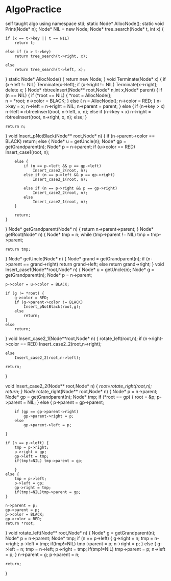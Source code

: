 # AlgoPractice
self taught algo
using namespace std;
static Node* AllocNode();
static void Print(Node* n);
Node* NIL = new Node;
Node* tree_search(Node* t, int x)
{
	
	if (x == t->key || t == NIL)
		return t;

	else if (x > t->key)
		return tree_search(t->right, x);

	else
		return tree_search(t->left, x);

}
static Node* AllocNode()
{
	return new Node;
}
void Terminate(Node* x)
{
	if (x->left != NIL) Terminate(x->left);
	if (x->right != NIL) Terminate(x->right);
	delete x;
}
Node* rbtreeInsert(Node** root,Node* n,int x,Node* parent)
{
	if (n == NIL) {
		if (*root == NIL) {
			*root = AllocNode();	
			n = *root;
			n->color = BLACK;
		}
		else {
			n = AllocNode();
			n->color = RED;
		}
		n->key = x;
		n->left = n->right = NIL;
		n->parent = parent;
	}
	else {
		if (n->key > x)
			n->left = rbtreeInsert(root, n->left, x, n);
		else if (n->key < x)
			n->right = rbtreeInsert(root, n->right, x, n);
		else;
	}

	return n;

}
void Insert_pNotBlack(Node** root,Node* n)
{
	if (n->parent->color == BLACK) 
		return;
	else {
		Node* u = getUncle(n);
		Node* gp = getGrandparent(n);
		Node* p = n->parent;
		if (u->color == RED)
			Insert_case1(root, n);

		else {
			if (n == p->left && p == gp->left)
				Insert_case2_2(root, n);
			else if (n == p->left && p == gp->right)
				Insert_case2_1(root, n);

			else if (n == p->right && p == gp->right)
				Insert_case2_2(root, n);
			else
				Insert_case2_1(root, n);
		}

		return;
	}
}
Node* getGrandparent(Node* n)
{
	return n->parent->parent;
}
Node* getRoot(Node* n)
{
	Node* tmp = n;
	while (tmp->parent != NIL)
		tmp = tmp->parent;

	return tmp;
}
Node* getUncle(Node* n)
{
	Node* grand = getGrandparent(n);
	if (n->parent == grand->right)
		return grand->left;
	else
		return grand->right;
}
void Insert_case1(Node**root,Node* n)
{
	Node* u = getUncle(n);
	Node* g = getGrandparent(n);
	Node* p = n->parent;

	p->color = u->color = BLACK;

	if (g != *root) {
		g->color = RED;
		if (g->parent->color != BLACK)
			Insert_pNotBlack(root,g);
		else
			return;
	}
	else
		return;

}
void Insert_case2_1(Node**root,Node* n)
{
	rotate_left(root,n);
	if (n->right->color == RED)
		Insert_case2_2(root,n->right);

	else
		Insert_case2_2(root,n->left);

	return;
}

void Insert_case2_2(Node** root,Node* n)
{
	*root=rotate_right(root,n);
	return;
}
Node* rotate_right(Node** root,Node* n)
{
	Node* p = n->parent;
	Node* gp = getGrandparent(n);
	Node* tmp;
	if (*root == gp) {
		root = &p;
		p->parent = NIL;
	}
	else {
		p->parent = gp->parent;

		if (gp == gp->parent->right)
			gp->parent->right = p;
		else
			gp->parent->left = p;
		
	}

	if (n == p->left) {
		tmp = p->right;
		p->right = gp;
		gp->left = tmp;
		if(tmp!=NIL) tmp->parent = gp;
	
		}
	else {
		tmp = p->left;
		p->left = gp;
		gp->right = tmp;
		if(tmp!=NIL)tmp->parent = gp;
	}

	n->parent = p;
	gp->parent = p;
	p->color = BLACK;
	gp->color = RED;
	return *root;
}
void rotate_left(Node** root,Node* n)
{
	Node* g = getGrandparent(n);
	Node* p = n->parent;
	Node* tmp;
	if (n == p->left) {
		g->right = n;
		tmp = n->right;
		p->left = tmp;
		if(tmp!=NIL) 
			tmp->parent = p;
		n->right = p;
	}
	else {
		g->left = n;
		tmp = n->left;
		p->right = tmp;
		if(tmp!=NIL)
			tmp->parent = p;
		n->left = p;
	}
	n->parent = g;
	p->parent = n;

	return;

}
